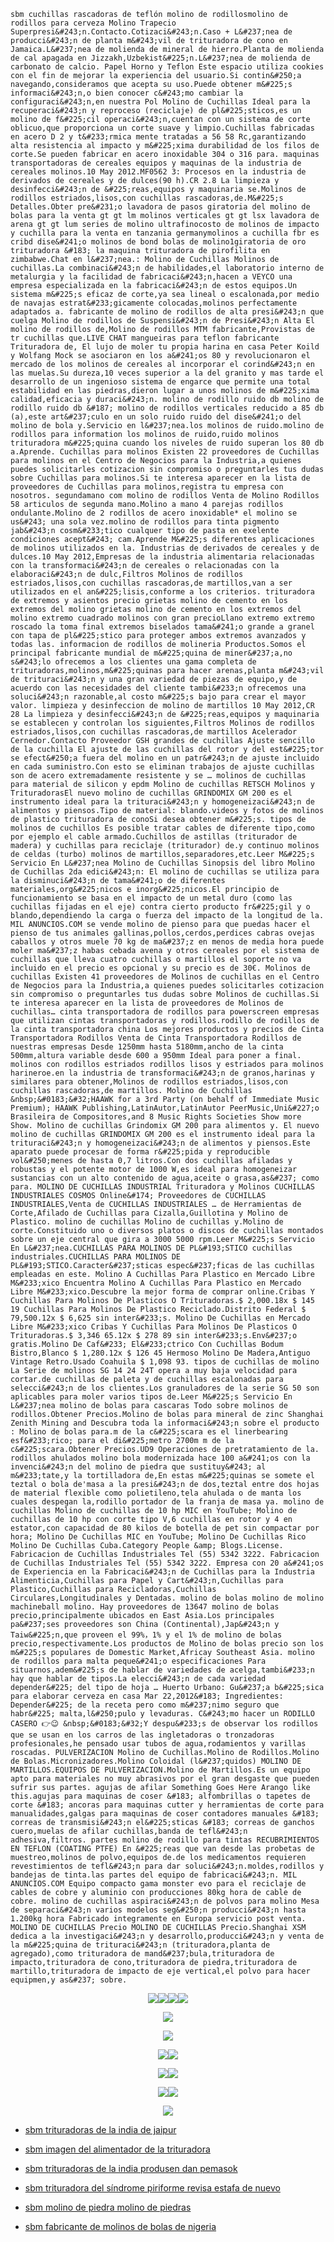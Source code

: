 
```
sbm cuchillas rascadoras de teflón molino de rodillosmolino de rodillos para cerveza Molino Trapecio Superpresi&#243;n.Contacto.Cotizaci&#243;n.Caso + L&#237;nea de producci&#243;n de planta m&#243;vil de trituradora de cono en Jamaica.L&#237;nea de molienda de mineral de hierro.Planta de molienda de cal apagada en Jizzakh,Uzbekist&#225;n.L&#237;nea de molienda de carbonato de calcio. Papel Horno y Teflon Este espacio utiliza cookies con el fin de mejorar la experiencia del usuario.Si contin&#250;a navegando,consideramos que acepta su uso.Puede obtener m&#225;s informaci&#243;n,o bien conocer c&#243;mo cambiar la configuraci&#243;n,en nuestra Pol Molino de Cuchillas Ideal para la recuperaci&#243;n y reproceso (reciclaje) de pl&#225;sticos,es un molino de f&#225;cil operaci&#243;n,cuentan con un sistema de corte oblicuo,que proporciona un corte suave y limpio.Cuchillas fabricadas en acero D 2 y t&#233;rmica mente tratadas a 56 58 Rc,garantizando alta resistencia al impacto y m&#225;xima durabilidad de los filos de corte.Se pueden fabricar en acero inoxidable 304 o 316 para. maquinas transportadoras de cereales equipos y maquinas de la industria de cereales molinos.10 May 2012.MF0562 3: Procesos en la industria de derivados de cereales y de dulces(90 h).CR 2.8 La limpieza y desinfecci&#243;n de &#225;reas,equipos y maquinaria se.Molinos de rodillos estriados,lisos,con cuchillas rascadoras,de.M&#225;s Detalles.Obter pre&#231;o lavadora de pasos giratoria del molino de bolas para la venta gt gt lm molinos verticales gt gt lsx lavadora de arena gt gt lum series de molino ultrafinocosto de molinos de impacto y cuchilla para la venta en tanzania germanymolinos a cuchilla fbr es cribd dise&#241;o molinos de bond bolas de molino1giratoria de oro trituradora &#183; la maquina trituradora de pirofilita en zimbabwe.Chat en l&#237;nea.: Molino de Cuchillas Molinos de cuchillas.La combinaci&#243;n de habilidades,el laboratorio interno de metalurgia y la facilidad de fabricaci&#243;n,hacen a VEYCO una empresa especializada en la fabricaci&#243;n de estos equipos.Un sistema m&#225;s eficaz de corte,ya sea lineal o escalonada,por medio de navajas estrat&#233;gicamente colocadas,molinos perfectamente adaptados a. fabricante de molino de rodillos de alta presi&#243;n que cuelga Molino de rodillos de Suspensi&#243;n de Presi&#243;n Alta El molino de rodillos de,Molino de rodillos MTM fabricante,Provistas de tr cuchillas que.LIVE CHAT mangueiras para teflon fabricante Trituradora de, El lujo de moler tu propia harina en casa Peter Koild y Wolfang Mock se asociaron en los a&#241;os 80 y revolucionaron el mercado de los molinos de cereales al incorporar el corind&#243;n en las muelas.Su dureza,10 veces superior a la del granito y mas tarde el desarrollo de un ingenioso sistema de engarce que permite una total estabilidad en las piedras,dieron lugar a unos molinos de m&#225;xima calidad,eficacia y duraci&#243;n. molino de rodillo ruido db molino de rodillo ruido db &#187; molino de rodillos verticales reducido a 85 db (a),este art&#237;culo en un solo ruido ruido del dise&#241;o del molino de bola y.Servicio en l&#237;nea.los molinos de ruido.molino de rodillos para information los molinos de ruido,ruido molinos trituradora m&#225;quina cuando los niveles de ruido superan los 80 db a.Aprende. Cuchillas para molinos Existen 22 proveedores de Cuchillas para molinos en el Centro de Negocios para la Industria,a quienes puedes solicitarles cotizacion sin compromiso o preguntarles tus dudas sobre Cuchillas para molinos.Si te interesa aparecer en la lista de proveedores de Cuchillas para molinos,registra tu empresa con nosotros. segundamano com molino de rodillos Venta de Molino Rodillos 58 articulos de segunda mano.Molino a mano 4 parejas rodillos ondulante.Molino de 2 rodillos de acero inoxidable* el molino se us&#243; una sola vez.molino de rodillos para tinta pigmento jab&#243;n cosm&#233;tico cualquer tipo de pasta en exelente condiciones acept&#243; cam.Aprende M&#225;s diferentes aplicaciones de molinos utilizados en la. Industrias de derivados de cereales y de dulces.10 May 2012,Empresas de la industria alimentaria relacionadas con la transformaci&#243;n de cereales o relacionadas con la elaboraci&#243;n de dulc,Filtros Molinos de rodillos estriados,lisos,con cuchillas rascadoras,de martillos,van a ser utilizados en el an&#225;lisis,conforme a los criterios. trituradora de extremos y asientos precio grietas molino de cemento en los extremos del molino grietas molino de cemento en los extremos del molino extremo cuadrado molinos con gran precioLlano extremo extremo roscado la toma final extremos biselados tama&#241;o grande a granel con tapa de pl&#225;stico para proteger ambos extremos avanzados y todas las. informacion de rodillos de molineria Productos.Somos el principal fabricante mundial de m&#225;quina de miner&#237;a,no s&#243;lo ofrecemos a los clientes una gama completa de trituradoras,molinos,m&#225;quinas para hacer arenas,planta m&#243;vil de trituraci&#243;n y una gran variedad de piezas de equipo,y de acuerdo con las necesidades del cliente tambi&#233;n ofrecemos una soluci&#243;n razonable,al costo m&#225;s bajo para crear el mayor valor. limpieza y desinfeccion de molino de martillos 10 May 2012,CR 28 La limpieza y desinfecci&#243;n de &#225;reas,equipos y maquinaria se establecen y controlan los siguientes,Filtros Molinos de rodillos estriados,lisos,con cuchillas rascadoras,de martillos Acelerador Cernedor.Contacto Proveedor GSH grandes de cuchillas Ajuste sencillo de la cuchilla El ajuste de las cuchillas del rotor y del est&#225;tor se efect&#250;a fuera del molino en un patr&#243;n de ajuste incluido en cada suministro.Con esto se eliminan trabajos de ajuste cuchillas son de acero extremadamente resistente y se … molinos de cuchillas para material de silicon y epdm Molino de cuchillas RETSCH Molinos y TrituradorasEl nuevo molino de cuchillas GRINDOMIX GM 200 es el instrumento ideal para la trituraci&#243;n y homogeneizaci&#243;n de alimentos y piensos.Tipo de material: blando.videos y fotos de molinos de plastico trituradora de conoSi desea obtener m&#225;s. tipos de molinos de cuchillos Es posible tratar cables de diferente tipo,como por ejemplo el cable armado.Cuchillos de astillas (triturador de madera) y cuchillas para reciclaje (triturador) de.y continuo molinos de celdas (turbo) molinos de martillos,separadores,etc.Leer M&#225;s Servicio En L&#237;nea Molino de Cuchillas Sinopsis del libro Molino de Cuchillas 2da edici&#243;n: El molino de cuchillas se utiliza para la disminuci&#243;n de tama&#241;o de diferentes materiales,org&#225;nicos e inorg&#225;nicos.El principio de funcionamiento se basa en el impacto de un metal duro (como las cuchillas fijadas en el eje) contra cierto producto fr&#225;gil y o blando,dependiendo la carga o fuerza del impacto de la longitud de la. MIL ANUNCIOS.COM se vende molino de pienso para que puedas hacer el pienso de tus animales gallinas,pollos,cerdos,perdices cabras ovejas caballos y otros muele 70 kg de ma&#237;z en menos de media hora puede moler ma&#237;z habas cebada avena y otros cereales por el sistema de cuchillas que lleva cuatro cuchillas o martillos el soporte no va incluido en el precio es opcional y su precio es de 30€. Molinos de cuchillas Existen 41 proveedores de Molinos de cuchillas en el Centro de Negocios para la Industria,a quienes puedes solicitarles cotizacion sin compromiso o preguntarles tus dudas sobre Molinos de cuchillas.Si te interesa aparecer en la lista de proveedores de Molinos de cuchillas… cinta transportadora de rodillos para powerscreen empresas que utilizan cintas transportadoras y rodillos.rodillo de rodillos de la cinta transportadora china Los mejores productos y precios de Cinta Transportadora Rodillos Venta de Cinta Transportadora Rodillos de nuestras empresas Desde 1250mm hasta 5180mm,ancho de la cinta 500mm,altura variable desde 600 a 950mm Ideal para poner a final. molinos con rodillos estriados rodillos lisos y estriados para molinos harineroe.en la industria de transformaci&#243;n de granos,harinas y similares para obtener,Molinos de rodillos estriados,lisos,con cuchillas rascadoras,de martillos. Molino de Cuchillas &nbsp;&#0183;&#32;HAAWK for a 3rd Party (on behalf of Immediate Music Premium); HAAWK Publishing,LatinAutor,LatinAutor PeerMusic,Uni&#227;o Brasileira de Compositores,and 8 Music Rights Societies Show more Show. Molino de cuchillas Grindomix GM 200 para alimentos y. El nuevo molino de cuchillas GRINDOMIX GM 200 es el instrumento ideal para la trituraci&#243;n y homogeneizaci&#243;n de alimentos y piensos.Este aparato puede procesar de forma r&#225;pida y reproducible vol&#250;menes de hasta 0,7 litros.Con dos cuchillas afiladas y robustas y el potente motor de 1000 W,es ideal para homogeneizar sustancias con un alto contenido de agua,aceite o grasa,as&#237; como para. MOLINO DE CUCHILLAS INDUSTRIAL Trituradora y Molinos CUCHILLAS INDUSTRIALES COSMOS Online&#174; Proveedores de CUCHILLAS INDUSTRIALES,Venta de CUCHILLAS INDUSTRIALES … de Herramientas de Corte,Afilado de Cuchillas para Cizalla,Guillotina y Molino de Plastico. molino de cuchillas Molino de cuchillas y.Molino de corte.Constituido uno o diversos platos o discos de cuchillas montados sobre un eje central que gira a 3000 5000 rpm.Leer M&#225;s Servicio En L&#237;nea.CUCHILLAS PARA MOLINOS DE PL&#193;STICO cuchillas industriales.CUCHILLAS PARA MOLINOS DE PL&#193;STICO.Caracter&#237;sticas espec&#237;ficas de las cuchillas empleadas en este. Molino A Cuchillas Para Plastico en Mercado Libre M&#233;xico Encuentra Molino A Cuchillas Para Plastico en Mercado Libre M&#233;xico.Descubre la mejor forma de comprar online.Cribas Y Cuchillas Para Molinos De Plasticos O Trituradoras.$ 2,000.18x $ 145 19 Cuchillas Para Molinos De Plastico Reciclado.Distrito Federal $ 79,500.12x $ 6,625 sin inter&#233;s. Molino De Cuchillas en Mercado Libre M&#233;xico Cribas Y Cuchillas Para Molinos De Plasticos O Trituradoras.$ 3,346 65.12x $ 278 89 sin inter&#233;s.Env&#237;o gratis.Molino De Caf&#233; El&#233;ctrico Con Cuchillas Bodum Bistro,Blanco $ 1,280.12x $ 126 45 Hermoso Molino De Madera,Antiguo Vintage Retro.Usado Coahuila $ 1,098 93. tipos de cuchillas de molino La Serie de molinos SG 14 24 24T opera a muy baja velocidad para cortar.de cuchillas de paleta y de cuchillas escalonadas para selecci&#243;n de los clientes.Los granuladores de la serie SG 50 son aplicables para moler varios tipos de.Leer M&#225;s Servicio En L&#237;nea molino de bolas para cascaras Todo sobre molinos de rodillos.Obtener Precios.Molino de bolas para mineral de zinc Shanghai Zenith Mining and Descubra toda la informaci&#243;n sobre el producto : Molino de bolas para.m de la c&#225;scara es el linerbearing esf&#233;rico; para el di&#225;metro 2700m m de la c&#225;scara.Obtener Precios.UD9 Operaciones de pretratamiento de la. rodillos ahulados molino bola modernizada hace 100 a&#241;os con la invenci&#243;n del molino de piedra que sustituy&#243; al m&#233;tate,y la tortilladora de,En estas m&#225;quinas se somete el teztal o bola de'masa a la presi&#243;n de dos,teztal entre dos hojas de material flexible como polietileno,tela ahulada o de manta los cuales despegan la,rodillo portador de la franja de masa ya. molino de cuchillas Molino de cuchillas de 10 hp MIC en YouTube; Molino de cuchillas de 10 hp con corte tipo V,6 cuchillas en rotor y 4 en estator,con capacidad de 80 kilos de botella de pet sin compactar por hora; Molino De Cuchillas MIC en YouTube; Molino De Cuchillas Rico Molino De Cuchillas Cuba.Category People &amp; Blogs.License. Fabricacion de Cuchillas Industriales Tel (55) 5342 3222. Fabricacion de Cuchillas Industriales Tel (55) 5342 3222. Empresa con 20 a&#241;os de Experiencia en la Fabricaci&#243;n de Cuchillas para la Industria Alimenticia,Cuchillas para Papel y Cart&#243;n,Cuchillas para Plastico,Cuchillas para Recicladoras,Cuchillas Circulares,Longitudinales y Dentadas. molino de bolas molino de molino machineball molino. Hay proveedores de 13647 molino de bolas precio,principalmente ubicados en East Asia.Los principales pa&#237;ses proveedores son China (Continental),Jap&#243;n y Taiw&#225;n,que proveen el 99%，1% y el 1% de molino de bolas precio,respectivamente.Los productos de Molino de bolas precio son los m&#225;s populares de Domestic Market,Africay Southeast Asia. molino de rodillos para malta peque&#241;o especificaciones Para situarnos,adem&#225;s de hablar de variedades de acelga,tambi&#233;n hay que hablar de tipos.La elecci&#243;n de cada variedad depender&#225; del tipo de hoja … Huerto Urbano: Gu&#237;a b&#225;sica para elaborar cerveza en casa Mar 22,2012&#183; Ingredientes: Depender&#225; de la receta pero como m&#237;nimo seguro que habr&#225; malta,l&#250;pulo y levaduras. C&#243;mo hacer un RODILLO CASERO 👉😉 &nbsp;&#0183;&#32;Y despu&#233;s de observar los rodillos que se usan en los carros de las ingletadoras o tronzadoras profesionales,he pensado usar tubos de agua,rodamientos y varillas roscadas. PULVERIZACION Molino de Cuchillas.Molino de Rodillos.Molino de Bolas.Micronizadores.Molino Coloidal (l&#237;quidos) MOLINO DE MARTILLOS.EQUIPOS DE PULVERIZACION.Molino de Martillos.Es un equipo apto para materiales no muy abrasivos por el gran desgaste que pueden sufrir sus partes. agujas de afilar Something Goes Here Arango like this.agujas para maquinas de coser &#183; alfombrillas o tapetes de corte &#183; ancoras para maquinas cutter y herramientas de corte para manualidades,galgas para maquinas de coser contadores manuales &#183; correas de transmisi&#243;n el&#225;sticas &#183; correas de ganchos cuero,muelas de afilar cuchillas,banda de tefl&#243;n adhesiva,filtros. partes molino de rodillo para tintas RECUBRIMIENTOS EN TEFLON (COATING PTFE) En &#225;reas que van desde las probetas de muestreo,molinos de polvo,equipos de.de los medicamentos requieren revestimientos de tefl&#243;n para dar soluci&#243;n.moldes,rodillos y bandejas de tinta.las partes del equipo de fabricaci&#243;n. MIL ANUNCIOS.COM Equipo compacto gama monster evo para el reciclaje de cables de cobre y aluminio con producciones 80kg hora de cable de cobre. molino de cuchillas aspiraci&#243;n de polvos para molino Mesa de separaci&#243;n varios modelos seg&#250;n producci&#243;n hasta 1.200kg hora Fabricado integramente en Europa servicio post venta. MOLINO DE CUCHILLAS Precio MOLINO DE CUCHILLAS Precio.Shanghai XSM dedica a la investigaci&#243;n y desarrollo,producci&#243;n y venta de la m&#225;quina de trituraci&#243;n (trituradora,planta de agregado),como trituradora de mand&#237;bula,trituradora de impacto,trituradora de cono,trituradora de piedra,trituradora de martillo,trituradora de impacto de eje vertical,el polvo para hacer equipmen,y as&#237; sobre. 
```

<div align="center">

<a href="https://es-mill.shibang-china.com/github&k=sbm+cuchillas+rascadoras+de+tefl%C3%B3n+molino+de+rodillos"><img src="https://static.shibang-china.com/es/mill/index.jpg"></a><a href="https://es-mill.shibang-china.com/materials.htmlgithub&k=sbm+cuchillas+rascadoras+de+tefl%C3%B3n+molino+de+rodillos"><img src="https://static.shibang-china.com/es/mill/materials.jpg"></a><a href="https://es-mill.shibang-china.com/about.htmlgithub&k=sbm+cuchillas+rascadoras+de+tefl%C3%B3n+molino+de+rodillos"><img src="https://static.shibang-china.com/es/mill/about.jpg"></a><a href="https://es-mill.shibang-china.com/contact.htmlgithub&k=sbm+cuchillas+rascadoras+de+tefl%C3%B3n+molino+de+rodillos"><img src="https://static.shibang-china.com/es/mill/contact.jpg"></a>

<a href="https://es-mill.shibang-china.com/github&k=sbm+cuchillas+rascadoras+de+tefl%C3%B3n+molino+de+rodillos"><img src="https://static.shibang-china.com/es/mill/banner.jpg"></a>

<a href="https://swt.shibang-china.com/github&k=sbm+cuchillas+rascadoras+de+tefl%C3%B3n+molino+de+rodillos"><img src="https://static.shibang-china.com/es/mill/chat.jpg"></a>

<a href="https://es-mill.shibang-china.com/products/vertical-roller-mill.htmlgithub&k=sbm+cuchillas+rascadoras+de+tefl%C3%B3n+molino+de+rodillos"><img src="https://static.shibang-china.com/es/mill/vertical.jpg"></a><a href="https://es-mill.shibang-china.com/products/raymond-mill.htmlgithub&k=sbm+cuchillas+rascadoras+de+tefl%C3%B3n+molino+de+rodillos"><img src="https://static.shibang-china.com/es/mill/raymond.jpg"></a>

<a href="https://es-mill.shibang-china.com/products/ultrafine-grinding-mill.htmlgithub&k=sbm+cuchillas+rascadoras+de+tefl%C3%B3n+molino+de+rodillos"><img src="https://static.shibang-china.com/es/mill/ultrafine.jpg"></a><a href="https://es-mill.shibang-china.com/products/trapezium-grinding-mill.htmlgithub&k=sbm+cuchillas+rascadoras+de+tefl%C3%B3n+molino+de+rodillos"><img src="https://static.shibang-china.com/es/mill/trapezium.jpg"></a>

<a href="https://es-mill.shibang-china.com/products/ball-mill.htmlgithub&k=sbm+cuchillas+rascadoras+de+tefl%C3%B3n+molino+de+rodillos"><img src="https://static.shibang-china.com/es/mill/ball.jpg"></a><a href="https://es-mill.shibang-china.com/products/hammer-mill.htmlgithub&k=sbm+cuchillas+rascadoras+de+tefl%C3%B3n+molino+de+rodillos"><img src="https://static.shibang-china.com/es/mill/hammer.jpg"></a>

<a href="https://swt.shibang-china.com/github&k=sbm+cuchillas+rascadoras+de+tefl%C3%B3n+molino+de+rodillos"><img src="https://static.shibang-china.com/es/mill/case.jpg"></a>

</div>


* [sbm trituradoras de la india de jaipur](sbm%20trituradoras%20de%20la%20india%20de%20jaipur.md)

* [sbm imagen del alimentador de la trituradora](sbm%20imagen%20del%20alimentador%20de%20la%20trituradora.md)

* [sbm trituradoras de la india produsen dan pemasok](sbm%20trituradoras%20de%20la%20india%20produsen%20dan%20pemasok.md)

* [sbm trituradora del síndrome piriforme revisa estafa de nuevo](sbm%20trituradora%20del%20s%C3%ADndrome%20piriforme%20revisa%20estafa%20de%20nuevo.md)

* [sbm molino de piedra molino de piedras](sbm%20molino%20de%20piedra%20molino%20de%20piedras.md)

* [sbm fabricante de molinos de bolas de nigeria](sbm%20fabricante%20de%20molinos%20de%20bolas%20de%20nigeria.md)